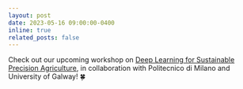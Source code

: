 ```yaml
---
layout: post
date: 2023-05-16 09:00:00-0400
inline: true
related_posts: false
---
```


Check out our upcoming workshop on [Deep Learning for Sustainable Precision Agriculture](https://sites.google.com/view/dlspa-ecmlpkdd2023/), in collaboration with Politecnico di Milano and University of Galway! 🍀